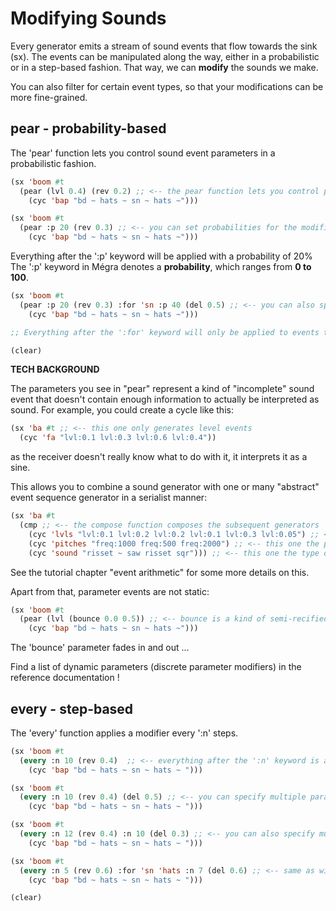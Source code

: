 # Modifying Sounds

Every generator emits a stream of sound events that flow towards the sink (sx). The events can be manipulated along the way, either in a probabilistic or in a step-based fashion. That way, we can **modify** the sounds we make.

You can also filter for certain event types, so that your modifications can be more fine-grained.

## pear - probability-based

The 'pear' function lets you control sound event parameters in a probabilistic fashion.

```lisp
(sx 'boom #t 
  (pear (lvl 0.4) (rev 0.2) ;; <-- the pear function lets you control parameters of the sound events
    (cyc 'bap "bd ~ hats ~ sn ~ hats ~")))

(sx 'boom #t
  (pear :p 20 (rev 0.3) ;; <-- you can set probabilities for the modification to be applied.
    (cyc 'bap "bd ~ hats ~ sn ~ hats ~")))
```

Everything after the ':p' keyword will be applied with a probability of 20%
The ':p' keyword in Mégra denotes a **probability**, which ranges from **0 to 100**. 

```lisp
(sx 'boom #t
  (pear :p 20 (rev 0.3) :for 'sn :p 40 (del 0.5) ;; <-- you can also specify selectors. 
    (cyc 'bap "bd ~ hats ~ sn ~ hats ~")))

;; Everything after the ':for' keyword will only be applied to events that contain the specified tag.

(clear)
```

**TECH BACKGROUND**

The parameters you see in "pear" represent a kind of "incomplete" sound event that 
doesn't contain enough information to actually be interpreted as sound.
For example, you could create a cycle like this:

```lisp
(sx 'ba #t ;; <-- this one only generates level events
  (cyc 'fa "lvl:0.1 lvl:0.3 lvl:0.6 lvl:0.4"))
```

as the receiver doesn't really know what to do with it, it interprets it as a sine.

This allows you to combine a sound generator with one or many "abstract" event sequence generator
in a serialist manner:

```lisp
(sx 'ba #t
  (cmp ;; <-- the compose function composes the subsequent generators 
    (cyc 'lvls "lvl:0.1 lvl:0.2 lvl:0.2 lvl:0.1 lvl:0.3 lvl:0.05") ;; <-- this loop controls the the levels
    (cyc 'pitches "freq:1000 freq:500 freq:2000") ;; <-- this one the pitches
    (cyc 'sound "risset ~ saw risset sqr"))) ;; <-- this one the type of sound
```

See the tutorial chapter "event arithmetic" for some more details on this.

Apart from that, parameter events are not static:

```lisp
(sx 'boom #t
  (pear (lvl (bounce 0.0 0.5)) ;; <-- bounce is a kind of semi-recified sine wave ...  
    (cyc 'bap "bd ~ hats ~ sn ~ hats ~")))
```

The 'bounce' parameter fades in and out ...

Find a list of dynamic parameters (discrete parameter modifiers) in 
the reference documentation !

## every - step-based

The 'every' function applies a modifier every ':n' steps.

```lisp
(sx 'boom #t
  (every :n 10 (rev 0.4)  ;; <-- everything after the ':n' keyword is applied every n steps
    (cyc 'bap "bd ~ hats ~ sn ~ hats ~ ")))

(sx 'boom #t
  (every :n 10 (rev 0.4) (del 0.5) ;; <-- you can specify multiple parameters to be changed
    (cyc 'bap "bd ~ hats ~ sn ~ hats ~ ")))

(sx 'boom #t
  (every :n 12 (rev 0.4) :n 10 (del 0.3) ;; <-- you can also specify multiple n
    (cyc 'bap "bd ~ hats ~ sn ~ hats ~ ")))

(sx 'boom #t
  (every :n 5 (rev 0.6) :for 'sn 'hats :n 7 (del 0.6) ;; <-- same as with pear, you can specify selectors
    (cyc 'bap "bd ~ hats ~ sn ~ hats ~ ")))

(clear)
```

